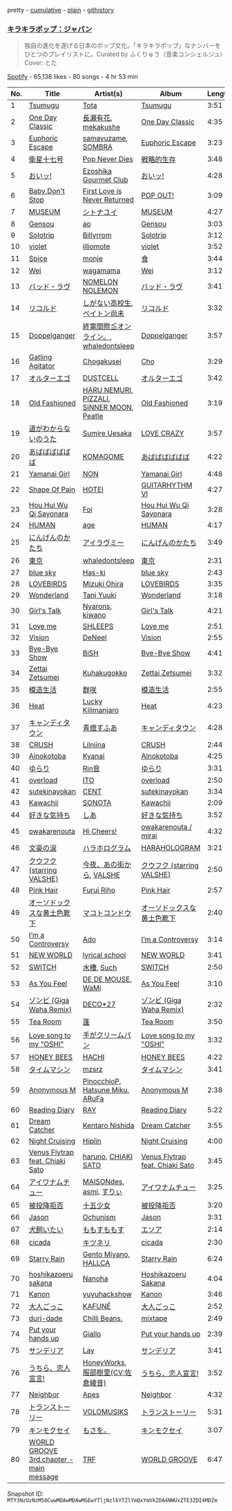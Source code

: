 pretty - [cumulative](/playlists/cumulative/37i9dQZF1DWVlypmfyCIGr.md) - [plain](/playlists/plain/37i9dQZF1DWVlypmfyCIGr) - [githistory](https://github.githistory.xyz/mackorone/spotify-playlist-archive/blob/main/playlists/plain/37i9dQZF1DWVlypmfyCIGr)

### [キラキラポップ：ジャパン](https://open.spotify.com/playlist/37i9dQZF1DWVlypmfyCIGr)

> 独自の進化を遂げる日本のポップ文化。「キラキラポップ」なナンバーをひとつのプレイリストに。Curated by ふくりゅう（音楽コンシェルジュ）Cover: とた

[Spotify](https://open.spotify.com/user/spotify) - 65,138 likes - 80 songs - 4 hr 53 min

| No. | Title | Artist(s) | Album | Length |
|---|---|---|---|---|
| 1 | [Tsumugu](https://open.spotify.com/track/6uqDqDf5OVAyVj6lxwWrAx) | [Tota](https://open.spotify.com/artist/5WIXXPkyVYncLscyUbDrpi) | [Tsumugu](https://open.spotify.com/album/3WJSzExzoaymFUgJNy1ABs) | 3:51 |
| 2 | [One Day Classic](https://open.spotify.com/track/2e382p7DdJlKs9WTiuMVWR) | [長瀬有花](https://open.spotify.com/artist/4eEVWfAuVUPgwMXWQiD4zX), [mekakushe](https://open.spotify.com/artist/0CWyD7hgBLQ7dIUGEDkAWz) | [One Day Classic](https://open.spotify.com/album/69PBBjHEyj6Xs65FUDlYK2) | 4:35 |
| 3 | [Euphoric Escape](https://open.spotify.com/track/3J50EjeL59ZYfJAYmWdLdW) | [samayuzame](https://open.spotify.com/artist/35rpDiXIsvLFJx0KaGvxK2), [SOMBRA](https://open.spotify.com/artist/4FsJdqeI2pBKVDyhGm19Dw) | [Euphoric Escape](https://open.spotify.com/album/6gMqQPVrchyoXtf1aKVnCw) | 3:23 |
| 4 | [衛星十七号](https://open.spotify.com/track/1orWtkpa4ChQZn2sCnThSW) | [Pop Never Dies](https://open.spotify.com/artist/09sIEZ75poO3BQBaQ7EfGm) | [戦略的生存](https://open.spotify.com/album/3YThqweWZRKmnAt8ibr5PM) | 3:48 |
| 5 | [おいッ!](https://open.spotify.com/track/0H3yPNNbn48IaQWUZY38Sm) | [Ezoshika Gourmet Club](https://open.spotify.com/artist/2ulPFZtES2JnmALVsp2ina) | [おいッ!](https://open.spotify.com/album/6JvirXI00xIM9KfBUExYop) | 4:28 |
| 6 | [Baby,Don't Stop](https://open.spotify.com/track/3xK3nC2M3FqxLBJ4MnXITr) | [First Love is Never Returned](https://open.spotify.com/artist/5TSbFJ8iUw0NTXGU9cmasG) | [POP OUT!](https://open.spotify.com/album/1VfpN0zgdLujwepllGpJVo) | 3:09 |
| 7 | [MUSEUM](https://open.spotify.com/track/5ug8HRgPsLGVdclcsho8L5) | [シトナユイ](https://open.spotify.com/artist/0kWlfrKUtyyjipOtWz5gkB) | [MUSEUM](https://open.spotify.com/album/5UOT8OI83xiUFqpkPfr2kv) | 4:27 |
| 8 | [Gensou](https://open.spotify.com/track/1CXHyiojJVoZFDBtrhqWvz) | [ao](https://open.spotify.com/artist/5NUhVvh0ERaLUcVqbUfDhK) | [Gensou](https://open.spotify.com/album/6cn5LTnUmif9ro3cgI3Va6) | 3:03 |
| 9 | [Solotrip](https://open.spotify.com/track/0r3bAaZO1NsoKcWMT6zfEL) | [Billyrrom](https://open.spotify.com/artist/7our8lu1Vk9CLnFEu3JEbc) | [Solotrip](https://open.spotify.com/album/56pMu3efEN0UjMQ55cDDCo) | 3:12 |
| 10 | [violet](https://open.spotify.com/track/7G7ugnWj3iYMCCEYn171lN) | [illiomote](https://open.spotify.com/artist/3WT4BJFKhoWN3Mc8TDcH7v) | [violet](https://open.spotify.com/album/04bHJcq13Fuh20o3pgmDY0) | 3:52 |
| 11 | [Spice](https://open.spotify.com/track/1XtwGDmkdv5A5bvIO4mKSy) | [monje](https://open.spotify.com/artist/5UqQ3L8MFnpqFHW2oUy56Y) | [食](https://open.spotify.com/album/58ZgW2Y0nhJYJs5CAcHCgc) | 3:44 |
| 12 | [Wei](https://open.spotify.com/track/04R4qcTMDKGRN8fbvnQXHy) | [wagamama](https://open.spotify.com/artist/2NKDGm8tCrXcW2fNSASi82) | [Wei](https://open.spotify.com/album/09msF1aEUcan16yDsQ5JKH) | 3:12 |
| 13 | [バッド・ラヴ](https://open.spotify.com/track/3snRYYwhtCnB73oyAB9PDM) | [NOMELON NOLEMON](https://open.spotify.com/artist/3PRXdiVu8lUkeCKw4ZUX4B) | [バッド・ラヴ](https://open.spotify.com/album/0DjAPzvefBWotibQ5nWABf) | 3:41 |
| 14 | [リコルド](https://open.spotify.com/track/5cBPEJMEnXaSw0Jo8Qc690) | [しがない高校生](https://open.spotify.com/artist/2rZpeoqzeYv7h9eDcWWh2D), [ペイトン尚未](https://open.spotify.com/artist/2KTZwhESlFH0iD73y5GTyV) | [リコルド](https://open.spotify.com/album/1666TICCCFGD8ULBURgmJz) | 3:32 |
| 15 | [Doppelganger](https://open.spotify.com/track/2DRE2BQO0J9UY0adRbOBya) | [終電間際≦オンライン。](https://open.spotify.com/artist/0n0p5irFicl5mYADoRl6Ps), [whaledontsleep](https://open.spotify.com/artist/5lEzAveEBteB85UVvKTanp) | [Doppelganger](https://open.spotify.com/album/42d6oX4Z1o52cKPkFX8U2R) | 3:57 |
| 16 | [Gatling Agitator](https://open.spotify.com/track/6cJCRp0DKU6E52caml3uoa) | [Chogakusei](https://open.spotify.com/artist/1o3K28VZiWLErDUMWD6xuo) | [Cho](https://open.spotify.com/album/4nx5OMVxi1M1K2giwuWcWf) | 3:29 |
| 17 | [オルターエゴ](https://open.spotify.com/track/1xQk51ZFXt6Zf7d2xUNSN1) | [DUSTCELL](https://open.spotify.com/artist/6Rs4z6XgltEI01UlDlu98B) | [オルターエゴ](https://open.spotify.com/album/5QAR9vY3vVHQH63oloIr4f) | 3:42 |
| 18 | [Old Fashioned](https://open.spotify.com/track/6ZWKRmmYetfk6LsEVbSIk6) | [HARU NEMURI](https://open.spotify.com/artist/3cn7Ujrlj3rdyuqmOYhBJT), [PIZZALI](https://open.spotify.com/artist/5AIqzRLM5XgtjdCjnbvJx7), [SiNNER MOON](https://open.spotify.com/artist/7uNmdZ8FJkmZjsHEQWM5Xw), [Peatle](https://open.spotify.com/artist/0iIymgyAW3hH5oY7kRMVsp) | [Old Fashioned](https://open.spotify.com/album/3Rv9kwdTjYAdyUsVLz2gZh) | 3:19 |
| 19 | [道がわからないのうた](https://open.spotify.com/track/4RYC8U67s7NDwqDaqMKuKT) | [Sumire Uesaka](https://open.spotify.com/artist/4hRg5l2hXQl3lAzffFF8P8) | [LOVE CRAZY](https://open.spotify.com/album/58BJ7wiVQfAjWE10edl0Ct) | 3:57 |
| 20 | [あばばばばばば](https://open.spotify.com/track/7gd5aLzl5HUV5Rmh6q6fCv) | [KOMAGOME](https://open.spotify.com/artist/4yi7xi9fRysQclHSMAkQpY) | [あばばばばばば](https://open.spotify.com/album/1z7Lkvxu5PEXVLyGmaC7UG) | 4:22 |
| 21 | [Yamanai Girl](https://open.spotify.com/track/0FjrqfaSJ7kAyXKTVvcKva) | [NON](https://open.spotify.com/artist/4YRx01IyUq6BreGGtNHQQk) | [Yamanai Girl](https://open.spotify.com/album/0MqqN9Si1depDg05fURnRu) | 4:48 |
| 22 | [Shape Of Pain](https://open.spotify.com/track/62wzCkyQcYFkfHWjeydjOa) | [HOTEI](https://open.spotify.com/artist/4cShXyYZpvnVZYeE3Oukns) | [GUITARHYTHM VI](https://open.spotify.com/album/3KEmfJwj8Kxq4m5bBxsAp9) | 4:27 |
| 23 | [Hou Hui Wu Qi Sayonara](https://open.spotify.com/track/6Thy3ZNAjcrASK5MeJoruN) | [Foi](https://open.spotify.com/artist/395MrZuV4ZaUrn1QUPu8FB) | [Hou Hui Wu Qi Sayonara](https://open.spotify.com/album/3sIxmcH80UEWVkT8DHRttj) | 3:28 |
| 24 | [HUMAN](https://open.spotify.com/track/2HTPQfPf92R09MFSOaE8nD) | [age](https://open.spotify.com/artist/4LUAh1USHuVZQZsEuovdLg) | [HUMAN](https://open.spotify.com/album/2ff6i92pRXmlG5QpKDOeuU) | 4:17 |
| 25 | [にんげんのかたち](https://open.spotify.com/track/5ASrxqKNIejLvhZ1tUG0sh) | [アイラヴミー](https://open.spotify.com/artist/5E1E14jPqjgoqcE8wxiqxN) | [にんげんのかたち](https://open.spotify.com/album/0qlTtJia2tiKbGViJyYWO9) | 3:49 |
| 26 | [東京](https://open.spotify.com/track/45kKi0Bjxg5BKTp0JWGzuZ) | [whaledontsleep](https://open.spotify.com/artist/5lEzAveEBteB85UVvKTanp) | [東京](https://open.spotify.com/album/6PibSRSLDSrMQZ7YvVfjlF) | 2:31 |
| 27 | [blue sky](https://open.spotify.com/track/3bRvtUxJqqBDr26DY96YDl) | [Has\-ki](https://open.spotify.com/artist/7pvleOZtwMfQPOkZ57czSA) | [blue sky](https://open.spotify.com/album/2g2qJoWRHCL0GZHPiiru5g) | 2:43 |
| 28 | [LOVEBIRDS](https://open.spotify.com/track/5NYZlE8wMHWSL4snS7snIj) | [Mizuki Ohira](https://open.spotify.com/artist/5rNUVqgzCi4FX47RY8n9cx) | [LOVEBIRDS](https://open.spotify.com/album/62btGm0Kjc8bIvyT71euDJ) | 3:35 |
| 29 | [Wonderland](https://open.spotify.com/track/56axXmCSalRuKYgDXWzDW4) | [Tani Yuuki](https://open.spotify.com/artist/0B1ce3uNrzkdm76NXI4mhX) | [Wonderland](https://open.spotify.com/album/4L1SQvuU3XLhaZAJQYyHo8) | 3:18 |
| 30 | [Girl's Talk](https://open.spotify.com/track/25civPyhADnN8dXJwF2CQa) | [Nyarons](https://open.spotify.com/artist/4L5K9BR3qaZQw8QAoMBUta), [kiwano](https://open.spotify.com/artist/2gWOEyfr0ms1TzCQmIQ2IS) | [Girl's Talk](https://open.spotify.com/album/4MtXdronHrbBE840OhUpgX) | 4:21 |
| 31 | [Love me](https://open.spotify.com/track/6QRG53SfAxRc0oS7vfgK8u) | [SHLEEPS](https://open.spotify.com/artist/745YEFJFCwemyxuihkqfri) | [Love me](https://open.spotify.com/album/5M3pxbX6nawvarcwXVKeko) | 2:51 |
| 32 | [Vision](https://open.spotify.com/track/23XrHUUpHpIlTvhPfw7mHs) | [DeNeel](https://open.spotify.com/artist/4Z4FrPA5tZFztkxVw4XfdX) | [Vision](https://open.spotify.com/album/2e8OsI6dzPtr6dNPls4m1m) | 2:55 |
| 33 | [Bye\-Bye Show](https://open.spotify.com/track/7pBLnIBcAqIQ2NHVvJeNfA) | [BiSH](https://open.spotify.com/artist/0ebinq3ZTOQAJNag4sBTJj) | [Bye\-Bye Show](https://open.spotify.com/album/3kL7hk71Spv76STO0skLct) | 4:41 |
| 34 | [Zettai Zetsumei](https://open.spotify.com/track/6b0Zum1HFQruf0TfAdKhVS) | [Kuhakugokko](https://open.spotify.com/artist/1t2jU16aGbeRc63vVMf1Zn) | [Zettai Zetsumei](https://open.spotify.com/album/0WaQ5J5l4bmJVWtuAitTm5) | 3:32 |
| 35 | [模造生活](https://open.spotify.com/track/0mlmRONHLguKunhEmzmj4l) | [群咲](https://open.spotify.com/artist/7IvxuWvEbn7WlpW1ak79ZS) | [模造生活](https://open.spotify.com/album/1ceyHgwBqieyb9NyqfxPmz) | 2:55 |
| 36 | [Heat](https://open.spotify.com/track/0W9ZNXpTcdYrRFddGttATh) | [Lucky Kilimanjaro](https://open.spotify.com/artist/2V8UZPMR1EbkXhzvEGBTrV) | [Heat](https://open.spotify.com/album/6YnhFXZM5tJcBCY7BehT8L) | 4:23 |
| 37 | [キャンディタウン](https://open.spotify.com/track/0sGavSZJ5UGvFbu3hjCOJj) | [青燈すふあ](https://open.spotify.com/artist/55sT1MVbYs30VcclndJNUg) | [キャンディタウン](https://open.spotify.com/album/5PaDjLDPl2U7G3Z6o0lTHx) | 4:28 |
| 38 | [CRUSH](https://open.spotify.com/track/0uPZfIYeaGtGAIHpGSh54t) | [Lilniina](https://open.spotify.com/artist/2sQQn4m6eLqk0wt3TOkaGw) | [CRUSH](https://open.spotify.com/album/5zTdHcu3znLImf0IMnwFlH) | 2:44 |
| 39 | [Ainokotoba](https://open.spotify.com/track/4V6VeEWODTexeZcxtNTkwq) | [Kyanai](https://open.spotify.com/artist/42ogLtXLVjZryRz9j1zvOm) | [Ainokotoba](https://open.spotify.com/album/2vhhT7EjOboMtOGOSiA82b) | 4:25 |
| 40 | [ゆらり](https://open.spotify.com/track/1iYhCf64iv0IDFAMrzyMnU) | [Rin音](https://open.spotify.com/artist/2sd5k8N8cAOm6Q8OCcePw4) | [ゆらり](https://open.spotify.com/album/6IyVIDV21dBy08woNYXlxa) | 3:31 |
| 41 | [overload](https://open.spotify.com/track/3HmaH6cEq2LUiVa1SCaAOd) | [ITO](https://open.spotify.com/artist/6rrrZh0srrnPzkTb6amBKi) | [overload](https://open.spotify.com/album/4HQfUEgyiQF1GBmLBsmNJJ) | 2:50 |
| 42 | [sutekinayokan](https://open.spotify.com/track/3HdraRtGh393u0tReJvowO) | [CENT](https://open.spotify.com/artist/6XoPPVd3Cqm3yXoZAdn8ms) | [sutekinayokan](https://open.spotify.com/album/0pnmpigc5o0EWTHeZNJOyf) | 3:34 |
| 43 | [Kawachii](https://open.spotify.com/track/1TCmRCVq4zHv5J6TL1R82j) | [SONOTA](https://open.spotify.com/artist/2Y7Zj5NejaoroU2zwdSmzj) | [Kawachii](https://open.spotify.com/album/2lwBuoOFtf8QH6UDoiyUPK) | 2:09 |
| 44 | [好きな気持ち](https://open.spotify.com/track/2mZZxQTBfpay8z9hqQ4yeR) | [しあ](https://open.spotify.com/artist/0t9Z53mBNF8MZgQS07lREZ) | [好きな気持ち](https://open.spotify.com/album/74rrGU8sNfVye9wUSMkHiO) | 3:52 |
| 45 | [owakarenouta](https://open.spotify.com/track/4C65IuYtA8GZBohId1eqJ1) | [Hi Cheers!](https://open.spotify.com/artist/3FtZDTzCnJcwj722rHC53o) | [owakarenouta / mirai](https://open.spotify.com/album/1VbzxMgGou89TskGjqSYaS) | 4:32 |
| 46 | [文豪の涙](https://open.spotify.com/track/0XI0RreFdKwjK5v7JwLxH5) | [ハラホログラム](https://open.spotify.com/artist/7j0TunUne7L9eZVQCWsCDX) | [HARAHOLOGRAM](https://open.spotify.com/album/1NQskgMjLYSipd1u4TiVQi) | 3:21 |
| 47 | [クウフク \(starring VALSHE\)](https://open.spotify.com/track/3nM0q6UoSaxxfeU81Sb8s5) | [今夜、あの街から](https://open.spotify.com/artist/3CIypr428k5fChS6LK790Y), [VALSHE](https://open.spotify.com/artist/3RbqLuOD3CrWxEpXeyMbS3) | [クウフク \(starring VALSHE\)](https://open.spotify.com/album/6ggasRuWfhDyzfDCu0aWQn) | 2:50 |
| 48 | [Pink Hair](https://open.spotify.com/track/62ZXOrUNBpa5DAiP3tE19s) | [Furui Riho](https://open.spotify.com/artist/6OgsusVzVrkzCvbXpv6GWh) | [Pink Hair](https://open.spotify.com/album/2M6ubuh4ne6Vjvrx8MUs2t) | 2:57 |
| 49 | [オーソドックスな黄土色靴下](https://open.spotify.com/track/27l55OrabliT7c0VbMTyLq) | [マコトコンドウ](https://open.spotify.com/artist/5LGNw6Zr6yaFM9px1QiTwc) | [オーソドックスな黄土色靴下](https://open.spotify.com/album/1pmttvvn8D8IaaWsmsaLql) | 2:40 |
| 50 | [I’m a Controversy](https://open.spotify.com/track/7JATH77DeeEJL69Au9osjM) | [Ado](https://open.spotify.com/artist/6mEQK9m2krja6X1cfsAjfl) | [I’m a Controversy](https://open.spotify.com/album/28nsX0whh8XuEMgYfqbrOd) | 3:14 |
| 51 | [NEW WORLD](https://open.spotify.com/track/2NV1QtANnDa9daeiPvgtLz) | [lyrical school](https://open.spotify.com/artist/6V7cWMccRQEiOWSqygWYeK) | [NEW WORLD](https://open.spotify.com/album/6t0gVbvHburczRTE7QZHHA) | 3:41 |
| 52 | [SWITCH](https://open.spotify.com/track/19zY5vRiJJ5FicLWQwK4BW) | [水槽](https://open.spotify.com/artist/67dtSHfEqrggSaOaicpaXq), [Such](https://open.spotify.com/artist/0m7tILDYjOZCFFVVGmI3io) | [SWITCH](https://open.spotify.com/album/62zSV6pQ8vcjuRuvDAfhJy) | 2:50 |
| 53 | [As You Feel](https://open.spotify.com/track/2enuOxReomNclhihZgFcWc) | [DE DE MOUSE](https://open.spotify.com/artist/1mZtAFuxFAgqmTCqfKLWoj), [WaMi](https://open.spotify.com/artist/1qanQeBBRpAXORMg7BdCol) | [As You Feel](https://open.spotify.com/album/3qgCPRV7oOjfi9oC6RDkUJ) | 3:10 |
| 54 | [ゾンビ \(Giga Waha Remix\)](https://open.spotify.com/track/4neEg2k1bCKxlvfclgAA2m) | [DECO\*27](https://open.spotify.com/artist/7kZTWx6cRLc0TSRPq1XBMP) | [ゾンビ \(Giga Waha Remix\)](https://open.spotify.com/album/0t8zeaayzdDn05KEqoqVzz) | 2:32 |
| 55 | [Tea Room](https://open.spotify.com/track/1lcwhGemU3erl80ej7x4RP) | [蓬](https://open.spotify.com/artist/2L9zOaBk8ZPdpAsST5VZnF) | [Tea Room](https://open.spotify.com/album/2Wwkiekt8WxIMc7KesuX3l) | 3:50 |
| 56 | [Love song to my "OSHI"](https://open.spotify.com/track/0ubiPwz3b8p2wI0FW8jfLT) | [手がクリームパン](https://open.spotify.com/artist/6geY1qz5UkWhIMQxp3oHCr) | [Love song to my "OSHI"](https://open.spotify.com/album/2m2vlrEhhE7JiYLvCYjNPf) | 3:32 |
| 57 | [HONEY BEES](https://open.spotify.com/track/7DFHnieDGomibXxejRvDL8) | [HACHI](https://open.spotify.com/artist/2ksMoRs5T9ErEe5H7gxv7C) | [HONEY BEES](https://open.spotify.com/album/2nD0V1GDGFDLwHpC04p4XQ) | 4:22 |
| 58 | [タイムマシン](https://open.spotify.com/track/5hja6HmssjRN5ArVy2BHHO) | [mzsrz](https://open.spotify.com/artist/6RaKDCLMev1GH8xYSEDPr6) | [タイムマシン](https://open.spotify.com/album/1h85KwTCv0qIJhh26rPuci) | 3:41 |
| 59 | [Anonymous M](https://open.spotify.com/track/3KJYWVPZB20Sjq1Wmf5zMK) | [PinocchioP](https://open.spotify.com/artist/3b7jPCedJ2VH4l4rcOTvNC), [Hatsune Miku](https://open.spotify.com/artist/6pNgnvzBa6Bthsv8SrZJYl), [ARuFa](https://open.spotify.com/artist/76CmvvQghvs9L0ymu5GgCd) | [Anonymous M](https://open.spotify.com/album/4v6hjCmsYY8lqubib47vhw) | 2:38 |
| 60 | [Reading Diary](https://open.spotify.com/track/7EjWL5NJ6k0azfmBYUJh1Q) | [RAY](https://open.spotify.com/artist/11XXERdBUPHGsCBbpyaMwz) | [Reading Diary](https://open.spotify.com/album/3FUWthsRxNJdmffNsdtLgW) | 5:22 |
| 61 | [Dream Catcher](https://open.spotify.com/track/2F7QEmeNDUlAWe9b4JYHyI) | [Kentaro Nishida](https://open.spotify.com/artist/5eOkeSZX1AY9Ted4BksGc3) | [Dream Catcher](https://open.spotify.com/album/0PuOZs22I6a30tAsZrMdBc) | 3:55 |
| 62 | [Night Cruising](https://open.spotify.com/track/0BLD3ShD5ZPNaYQHIWgXxb) | [Hiplin](https://open.spotify.com/artist/7kBLcEkquJFcV7lk9MkKBM) | [Night Cruising](https://open.spotify.com/album/0zqsPnIdwqEGQs0VT7idAY) | 4:00 |
| 63 | [Venus Flytrap feat\. Chiaki Sato](https://open.spotify.com/track/1YXrGKtu8iNnBl1tL6EvdH) | [haruno](https://open.spotify.com/artist/0e38gC4yKt5f26icSfhP5u), [CHIAKI SATO](https://open.spotify.com/artist/7fD1pCIsnPsUt6mHizHGnt) | [Venus Flytrap feat\. Chiaki Sato](https://open.spotify.com/album/0RjeR3PLe9fCu7G3bQh96v) | 3:45 |
| 64 | [アイワナムチュー](https://open.spotify.com/track/21zl36W7QoaVy5MMxAvfcv) | [MAISONdes](https://open.spotify.com/artist/7LTiBdByoaUd329wCpmMcM), [asmi](https://open.spotify.com/artist/3UY1KK0iXeC0mpaK0ltFza), [すりぃ](https://open.spotify.com/artist/29XdcKZcwr9ikcmxud5UEa) | [アイワナムチュー](https://open.spotify.com/album/1JNzKXrtkaXgn5y96johqC) | 3:25 |
| 65 | [被投降拒否](https://open.spotify.com/track/2418Fk5NVnl4N5ZTDfcs9Q) | [十五少女](https://open.spotify.com/artist/4QmLN7dXAOKWnZO9efWX5d) | [被投降拒否](https://open.spotify.com/album/22Qy8HmpYLag0rGt6knQ1E) | 3:20 |
| 66 | [Jason](https://open.spotify.com/track/6LOXis0yOyta76zzEXw2jm) | [Ochunism](https://open.spotify.com/artist/3w5Y9qujoqMYzjk6aIgpnS) | [Jason](https://open.spotify.com/album/010nh9w1azJR6xFMC0d8he) | 3:31 |
| 67 | [犬飼いたい](https://open.spotify.com/track/7KgYoTosoe8dHTSDhR8XZD) | [ももすももす](https://open.spotify.com/artist/09xFgYi2WMH18mnuipigzN) | [エソア](https://open.spotify.com/album/5vhRkmymrV6xkSL4l0e4gz) | 2:14 |
| 68 | [cicada](https://open.spotify.com/track/1qX36fV2yAbWlFUyQRhedy) | [キツネリ](https://open.spotify.com/artist/3cs71Y6sIFFPBg8DVRluUj) | [cicada](https://open.spotify.com/album/5IDNEvneDygTkbQxavrSPW) | 2:30 |
| 69 | [Starry Rain](https://open.spotify.com/track/6uxy0ES90fPnh4Fyk3nX8N) | [Gento Miyano](https://open.spotify.com/artist/51gAaIWEtQtuCqSNY68F0Q), [HALLCA](https://open.spotify.com/artist/0bFUkhsy4K5uR0Sg7Ov21z) | [Starry Rain](https://open.spotify.com/album/3WVqj3U7mhSKqY1OCED1Z3) | 6:24 |
| 70 | [hoshikazoeru sakana](https://open.spotify.com/track/2dvgkduHZNDtigZkUXNe9d) | [Nanoha](https://open.spotify.com/artist/1dKIwpZC0es8Odqef3Msib) | [Hoshikazoeru Sakana](https://open.spotify.com/album/3alqNvTkbwCCgETi3BBwnA) | 4:04 |
| 71 | [Kanon](https://open.spotify.com/track/0urxiDCaqzQY1VpQV7xyhc) | [yuyuhackshow](https://open.spotify.com/artist/02ILgnFVp5SRTBJTtK2yTN) | [Kanon](https://open.spotify.com/album/5Ig844B9j1vhvXXfttbEaP) | 3:46 |
| 72 | [大人ごっこ](https://open.spotify.com/track/273yBcxenwDAsEeITLjvKK) | [KAFUNÉ](https://open.spotify.com/artist/7bNRhxhTWymWZpS31aE9qG) | [大人ごっこ](https://open.spotify.com/album/0wVAJ6fb4Iq1P9fwH2sYSY) | 2:52 |
| 73 | [duri\-dade](https://open.spotify.com/track/0GICGYQ4jo82uSUScCdpxm) | [Chilli Beans.](https://open.spotify.com/artist/48apiuEaHdddhdRvfFjPB7) | [mixtape](https://open.spotify.com/album/3kbR4fhps595HxImAmVHvY) | 2:49 |
| 74 | [Put your hands up](https://open.spotify.com/track/7M5DacTkePTIEosODrhiPj) | [Giallo](https://open.spotify.com/artist/4BlSVJE8kmeUwTaDYLZgwU) | [Put your hands up](https://open.spotify.com/album/3L6g4QNAfh8lhsGGfwCi9A) | 2:39 |
| 75 | [サンデリア](https://open.spotify.com/track/3gHZcxvaRmLY5hSShtNbIQ) | [Lay](https://open.spotify.com/artist/3vF4TbdonN1HctKxpynbZY) | [サンデリア](https://open.spotify.com/album/6q2iufW3GkhHrQcRi5udnm) | 3:41 |
| 76 | [うちら、恋人宣言!](https://open.spotify.com/track/0nOgHEP4bSbsdM9dcDewUz) | [HoneyWorks](https://open.spotify.com/artist/40oxjbVm3kdeyJEiGsKrmd), [服部樹里\(CV:佐倉綾音\)](https://open.spotify.com/artist/01NcNfcHfdCwrHIuALeHJ0) | [うちら、恋人宣言!](https://open.spotify.com/album/0dPd4BQ2biUglqCLh23hOV) | 3:52 |
| 77 | [Neighbor](https://open.spotify.com/track/5Gfd9OVeGAntRYosUS0ZCy) | [Apes](https://open.spotify.com/artist/0kbl25Zya0X7bHFgPLcXQ4) | [Neighbor](https://open.spotify.com/album/4SMsvmN93mpnD23tZXZikV) | 4:32 |
| 78 | [トランストーリー](https://open.spotify.com/track/78n5maDrY56Kb0ipAmYt3w) | [VOLOMUSIKS](https://open.spotify.com/artist/5gBPLClN3Jo2oU8itZFSiq) | [トランストーリー](https://open.spotify.com/album/4O5SefXoqNecNPW3LgitIW) | 5:31 |
| 79 | [キンモクセイ](https://open.spotify.com/track/4Dc7HhgTf3lvnOEk8kaSCU) | [もさを。](https://open.spotify.com/artist/71KI7v1YqVU8cIFzBl47dh) | [キンモクセイ](https://open.spotify.com/album/2cF3FboitdxvaADTCzWWmQ) | 3:07 |
| 80 | [WORLD GROOVE 3rd.chapter \- main message](https://open.spotify.com/track/51TXAX6tcwb9ezYkeWSbet) | [TRF](https://open.spotify.com/artist/74UwkYjA5WAPyrTYFO3mW9) | [WORLD GROOVE](https://open.spotify.com/album/0sObqoToUo9FDX2Yjh1jYk) | 6:47 |

Snapshot ID: `MTY3NzUzNzM5OCwwMDAwMDAwMGEwYTljNzlkYTZlYmQxYmVkZDA4NWUxZTE3ZDI4MDZm`
